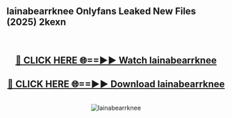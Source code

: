 <h2>lainabearrknee Onlyfans Leaked New Files (2025) 2kexn</h2>
<br>
<div align="center">
<h2><a href="https://mediafiles.top/lainabearrknee&ref=git" rel="nofollow">🔴 CLICK HERE 🌐==►► Watch lainabearrknee</a></h2>
<h2><a href="https://mediafiles.top/lainabearrknee&ref=git" rel="nofollow">🔴 CLICK HERE 🌐==►► Download lainabearrknee</a></h2>
<br>
<a href="https://mediafiles.top/lainabearrknee&ref=git" rel="nofollow" data-target="animated-image.originalLink"><img src="https://i.ibb.co.com/xMMVF88/686577567.gif" alt="lainabearrknee" style="max-width: 100%; display: inline-block;" data-target="animated-image.originalImage"></a>
</div>
<br>
<br>